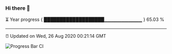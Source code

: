 ### Hi there 👋

⏳ Year progress { ███████████████████▁▁▁▁▁▁▁▁▁▁▁ } 65.03 %

---

⏰ Updated on Wed, 26 Aug 2020 00:21:14 GMT

![Progress Bar CI](https://github.com/liununu/liununu/workflows/Progress%20Bar%20CI/badge.svg)
